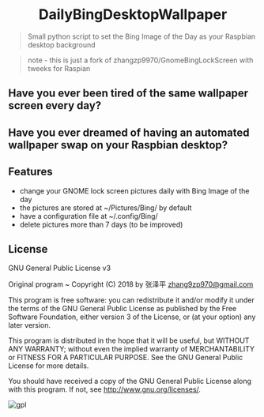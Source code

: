 <h1 align="center">
  DailyBingDesktopWallpaper
</h1>

> Small python script to set the Bing Image of the Day as your Raspbian desktop background 

> note - this is just a fork of zhangzp9970/GnomeBingLockScreen with tweeks for Raspian

## Have you ever been tired of the same wallpaper screen every day?
## Have you ever dreamed of having an automated wallpaper swap on your Raspbian desktop?

## Features
* change your GNOME lock screen pictures daily with Bing Image of the day
* the pictures are stored at ~/Pictures/Bing/ by default
* have a configuration file at ~/.config/Bing/
* delete pictures more than 7 days (to be improved)

## License
GNU General Public License v3

Original program ~ Copyright (C) 2018 by 张泽平 <zhang9zp970@gmail.com>

This program is free software: you can redistribute it and/or modify it under the terms of the GNU General Public License as published by the Free Software Foundation, either version 3 of the License, or (at your option) any later version.

This program is distributed in the hope that it will be useful, but WITHOUT ANY WARRANTY; without even the implied warranty of MERCHANTABILITY or FITNESS FOR A PARTICULAR PURPOSE. See the GNU General Public License for more details.

You should have received a copy of the GNU General Public License along with this program. If not, see http://www.gnu.org/licenses/.

![gpl](/img/GPLv3_Logo.png)